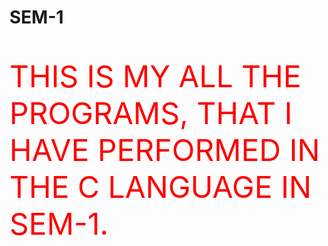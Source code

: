 # SEM-1
<font color="red" size="20px">

THIS IS MY ALL THE PROGRAMS, THAT I HAVE PERFORMED IN THE C LANGUAGE IN SEM-1.
